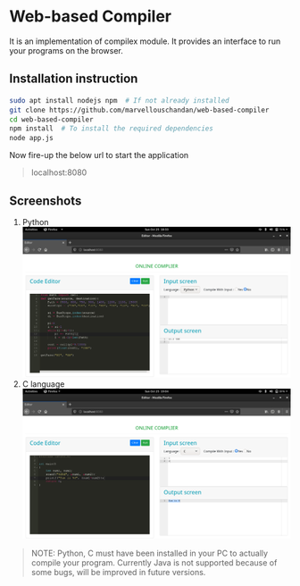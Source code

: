 # Web-based Compiler
It is an implementation of compilex module. It provides an interface to run your programs on the browser.

## Installation instruction
```bash
sudo apt install nodejs npm  # If not already installed
git clone https://github.com/marvellouschandan/web-based-compiler
cd web-based-compiler
npm install  # To install the required dependencies
node app.js
```

Now fire-up the below url to start the application

> localhost:8080

## Screenshots
1. Python
![Python](./images/1.png)
2. C language
![C language](./images/2.png)

> NOTE: Python, C must have been installed in your PC to actually compile your program.
> Currently Java is not supported because of some bugs, will be improved in future versions.
